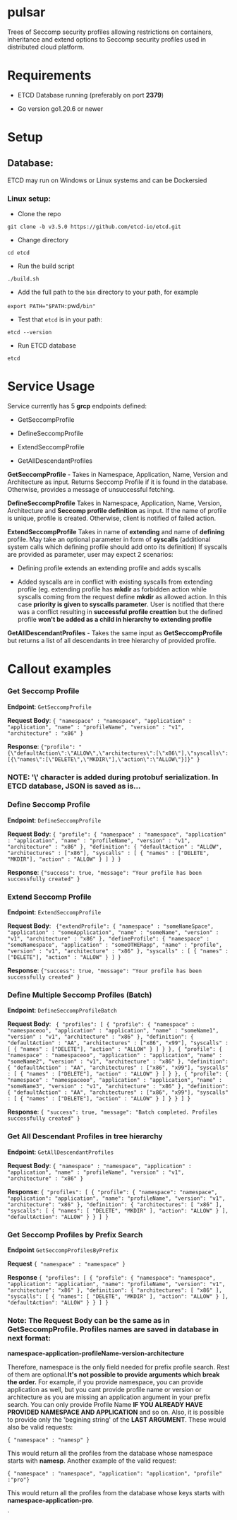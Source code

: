 
# pulsar

  

Trees of Seccomp security profiles allowing restrictions on containers, inheritance and extend options to Seccomp security profiles used in distributed cloud platform.

  

# Requirements

  

- ETCD Database running (preferably on port **2379**)

- Go version go1.20.6 or newer

  

# Setup

  

## Database:

ETCD may run on Windows or Linux systems and can be Dockersied

### Linux setup:

- Clone the repo

`git clone -b v3.5.0 https://github.com/etcd-io/etcd.git`

- Change directory

`cd etcd`

- Run the build script

`./build.sh`

- Add the full path to the `bin` directory to your path, for example

`export PATH="$PATH:`pwd`/bin"`

- Test that `etcd` is in your path:

`etcd --version`

- Run ETCD database

`etcd`

  

# Service Usage

Service currently has 5 **grcp** endpoints defined:

  

- GetSeccompProfile

- DefineSeccompProfile

- ExtendSeccompProfile

- GetAllDescendantProfiles

**GetSeccompProfile** - Takes in Namespace, Application, Name, Version and Architecture as input. Returns Seccomp Profile if it is found in the database. Otherwise, provides a message of unsuccessful fetching.

  
  

**DefineSeccompProfile** Takes in Namespace, Application, Name, Version, Architecture and **Seccomp profile definition** as input. If the name of profile is unique, profile is created. Otherwise, client is notified of failed action.

  
  

**ExtendSeccompProfile** Takes in name of **extending** and name of **defining** profile. May take an optional parameter in form of **syscalls** (additional system calls which defining profile should add onto its definition) If syscalls are provided as parameter, user may expect 2 scenarios:

  

- Defining profile extends an extending profile and adds syscalls

- Added syscalls are in conflict with existing syscalls from extending profile (eg. extending profile has **mkdir** as forbidden action while syscalls coming from the request define **mkdir** as allowed action. In this case **priority is given to syscalls parameter**. User is notified that there was a conflict resulting in **successful profile creattion** but the defined profile **won't be added as a child in hierarchy to extending profile**

  
  

**GetAllDescendantProfiles** - Takes the same input as **GetSeccompProfile** but returns a list of all descendants in tree hierarchy of provided profile.

# Callout examples
### Get Seccomp Profile
**Endpoint**: `GetSeccompProfile`

**Request Body**:
`{
    "namespace" : "namespace",
    "application" : "application",
    "name" : "profileName",
    "version" : "v1",
    "architecture" : "x86"
}
`

**Response**:
`{"profile": "{\"defaultAction\":\"ALLOW\",\"architectures\":[\"x86\"],\"syscalls\":[{\"names\":[\"DELETE\",\"MKDIR\"],\"action\":\"ALLOW\"}]}"
}`

### NOTE: '\\' character is added during protobuf serialization. In ETCD database, JSON is saved as is...

### Define Seccomp Profile
**Endpoint**: `DefineSeccompProfile`

**Request Body**:
`{
    "profile": {
        "namespace" : "namespace",
        "application" : "application",
        "name" : "profileName",
        "version" : "v1",
        "architecture" : "x86"
        },
    "definition": {
        "defaultAction" : "ALLOW",
        "architectures" : ["x86"],
        "syscalls" : [
            {
                "names" : ["DELETE", "MKDIR"],
                "action" : "ALLOW"
            }
        ]
    }
}
`

**Response**:
`{"success": true,
"message": "Your profile has been successfully created"
}`


### Extend Seccomp Profile

**Endpoint**: `ExtendSeccompProfile`

**Request Body**:
`
	{"extendProfile": {
        "namespace" : "someNameSpace",
        "application" : "someApplication",
        "name" : "someName",
        "version" : "v1",
        "architecture" : "x86"
        },
 "defineProfile": {
        "namespace" : "someNamespace",
        "application" : "someOTHERapp",
        "name" : "profile",
        "version" : "v1",
        "architecture" : "x86"
        },
        "syscalls" : [
            {
                "names" : ["DELETE"],
                "action" : "ALLOW"
            }
        ]
 }`
 
**Response**:
`{"success": true,
"message": "Your profile has been successfully created"
}`

### Define Multiple Seccomp Profiles (Batch)
**Endpoint**: `DefineSeccompProfileBatch`

**Request Body**:
`
	{
"profiles": [
{
"profile": {
"namespace" : "namespaceoo",
"application" : "application",
"name" : "someName1",
"version" : "v1",
"architecture" : "x86"
},
"definition": {
"defaultAction" : "AA",
"architectures" : ["x86", "x99"],
"syscalls" : [
{
"names" : ["DELETE"],
"action" : "ALLOW"
}
]
}
},
{
"profile": {
"namespace" : "namespaceoo",
"application" : "application",
"name" : "someName2",
"version" : "v1",
"architecture" : "x86"
},
"definition": {
"defaultAction" : "AA",
"architectures" : ["x86", "x99"],
"syscalls" : [
{
"names" : ["DELETE"],
"action" : "ALLOW"
}
]
}
},
{
"profile": {
"namespace" : "namespaceoo",
"application" : "application",
"name" : "someName3",
"version" : "v1",
"architecture" : "x86"
},
"definition": {
"defaultAction" : "AA",
"architectures" : ["x86", "x99"],
"syscalls" : [
{
"names" : ["DELETE"],
"action" : "ALLOW"
}
]
}
}
]
}`
 
**Response**:
`{
"success": true,
"message": "Batch completed. Profiles successfully created"
}`

### Get All Descendant Profiles in tree hierarchy

**Endpoint**: `GetAllDescendantProfiles`

**Request Body**:
`{
    "namespace" : "namespace",
    "application" : "application",
    "name" : "profileName",
    "version" : "v1",
    "architecture" : "x86"
}`
 
**Response**:
`{
"profiles": [
{
"profile": {
"namespace": "namespace",
"application": "application",
"name": "profileName",
"version": "v1",
"architecture": "x86"
},
"definition": {
"architectures": [
"x86"
],
"syscalls": [
{
"names": [
"DELETE",
"MKDIR"
],
"action": "ALLOW"
}
],
"defaultAction": "ALLOW"
}
}
]
}`

### Get Seccomp Profiles by Prefix Search

**Endpoint** `GetSeccompProfilesByPrefix`

**Request** 
`{
    "namespace" : "namespace"
}`

**Response**
`{
"profiles": [
{
"profile": {
"namespace": "namespace",
"application": "application",
"name": "profileName",
"version": "v1",
"architecture": "x86"
},
"definition": {
"architectures": [
"x86"
],
"syscalls": [
{
"names": [
"DELETE",
"MKDIR"
],
"action": "ALLOW"
}
],
"defaultAction": "ALLOW"
}
}
]
}`

### Note: The Request Body can be the same as in GetSeccompProfile. Profiles names are saved in database in next format:

**namespace-application-profileName-version-architecture**

Therefore, namespace is the only field needed for prefix profile search. Rest of them are optional.**It's not possible to provide arguments which break the order.** For example, if you provide namespace, you can provide application as well, but you cant provide profile name or version or architecture as you are missing an application argument in your prefix search. You can only provide Profile Name **IF YOU ALREADY HAVE PROVIDED NAMESPACE AND APPLICATION** and so on. Also, it is possible to provide only the 'begining string' of the **LAST ARGUMENT**. These would also be valid requests:

`{ "namespace" : "namesp" }`

This would return all the profiles from the database whose namespace starts with **namesp**. Another example of the valid request:

`{ "namespace" : "namespace", "application": "application", "profile" :"pro"}`


This would return all the profiles from the database whose keys starts with **namespace-application-pro**. 


`
